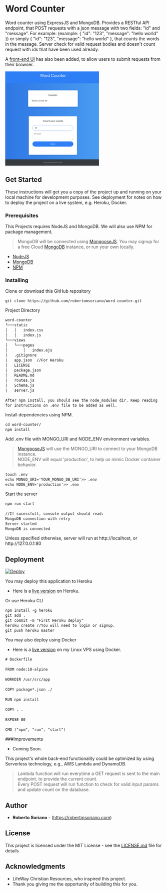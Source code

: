 # Word Counter

Word counter using ExpressJS and MongoDB. Provides a RESTful API endpoint, that POST requests with a json message with two fields: "id" and "message". For example: (example: { "id": "123", "message": "hello world" }) or simply { "id": "123", "message": "hello world" }, that counts the words in the message. Server check for valid request bodies and doesn't count request with ids that have been used already.
<br/>

A [front-end UI](https://counter.robertmsoriano.com) has also been added, to allow users to submit requests from their browser. 

<img src='word-counter.png' height='300px' width='300px'/>

## Get Started

These instructions will get you a copy of the project up and running on your local machine for development purposes. See deployment for notes on how to deploy the project on a live system, e.g. Heroku, Docker.

### Prerequisites

This Projects requires NodeJS and MongoDB. We will also use NPM for package management. 
> MongoDB will be connected using [MongooseJS](https://mongoosejs.com/).
> You may signup for a free Cloud [MongoDB](https://www.mongodb.com/cloud) instance, or run your own locally.

* [NodeJS](https://nodejs.org/)
* [MongoDB](https://www.mongodb.com/)
* [NPM](https://www.npmjs.com/)


### Installing

Clone or download this GitHub repository

```
git clone https://github.com/robertomsoriano/word-counter.git
```
Project Directory
```
word-counter
└───static
│   │   index.css
│   │   index.js
└───views
│   └───pages
│       │   index.ejs
|   .gitignore
|   app.json  //For Heroku
│   LICENSE
|   package.json
│   README.md
|   routes.js
|   Schema.js
|   server.js

After npm install, you should see the node_modules dir. Keep reading for instructions on .env file to be added as well. 
```

Install dependencies using NPM.

```
cd word-counter/
npm install 
```
Add .env file with MONGO_URI and NODE_ENV environment variables. 
> [MongooseJS](https://mongoosejs.com/) will use the MONGO_URI to connect to your MongoDB instance. <br/>
> NODE_ENV will equal 'production', to help us mimic Docker container behavior. 

```
touch .env
echo MONGO_URI='YOUR_MONGO_DB_URI'>> .env
echo NODE_ENV='production'>> .env
```

Start the server

```
npm run start

//If sucessfull, console output should read:
MongoDB connection with retry
Server started
MongoDB is connected
```

Unless specified otherwise, server will run at http://<i></i>localhost, or http://<i></i>127.0.0.1:80

## Deployment
[![Deploy](https://www.herokucdn.com/deploy/button.svg)](https://heroku.com/deploy?template=https://github.com/robertomsoriano/word-counter)

You may deploy this application to Heroku
* Here is a [live version](https://word-counter-lw.herokuapp.com/) on Heroku.


Or use Heroku CLI
```
npm install -g heroku
git add . 
git commit -m "First Heroku deploy"
heroku create //You will need to login or signup.
git push heroku master
```
You may also deploy using Docker
* Here is a [live version](https://counter.robertmsoriano.com) on my Linux VPS using Docker.

```
# Dockerfile

FROM node:10-alpine

WORKDIR /usr/src/app

COPY package*.json ./

RUN npm install

COPY . .

EXPOSE 80

CMD ["npm", "run", "start"]
```

###Improvements
- Coming Soon. 

This project's whole back-end functionality could be optimized by using Serverless technology, e.g., AWS Lambda and DynamoDB. 
> Lambda function will run everytime a GET request is sent to the main endpoint, to provide the current count. <br/>
> Every POST request will run function to check for valid input params and update count on the database. 


## Author

* **Roberto Soriano** - (https://robertmsoriano.com)

## License

This project is licensed under the MIT License - see the [LICENSE.md](LICENSE.md) file for details

## Acknowledgments

* LifeWay Christian Resources, who inspired this project. 
* Thank you giving me the opportunity of building this for you. 